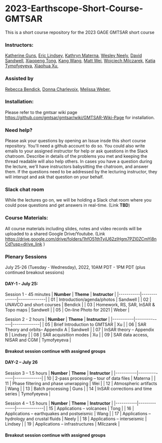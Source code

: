 # 2023-Earthscope-Short-Course-GMTSAR
This is a short course repository for the 2023 GAGE GMTSAR short course

### Instructors:
[Katherine Guns](https://igpp.ucsd.edu/person/kguns),
[Eric Lindsey](https://www.planetmechanic.net/about-me),
[Kathryn Materna](https://sites.google.com/view/kathrynmaterna/home),
[Wesley Neely](https://profiles.stanford.edu/wesley-neely),
[David Sandwell](https://topex.ucsd.edu/sandwell/),
[Xiaopeng Tong](https://scholar.google.com/citations?hl=en&user=pFj50-sAAAAJ),
[Kang Wang](http://seismo.berkeley.edu/~kwang/),
[Matt Wei](https://weilaburi.wixsite.com/home),
[Wojciech Milczarek](https://wggg.pwr.edu.pl/en/employees/wojciech-milczarek),
[Katia Tymofyeyeva](https://igppweb.ucsd.edu/~etymofyeyeva/),
[Xiaohua Xu](https://ig.utexas.edu/staff/xiaohua-eric-xu/),

### Assisted by
[Rebecca Bendick](https://www.unavco.org/about/organization/president/president.html),
[Donna Charlevoix](https://connect.unavco.org/display/per968358),
[Melissa Weber](https://connect.unavco.org/display/per018591),


### Installation:
Please refer to the gmtsar wiki page https://github.com/gmtsar/gmtsar/wiki/GMTSAR-Wiki-Page for installation.

### Need help?
Please ask your questions by opening an Issue insde this short course repository. You'll need a github account to do so. You could also write emails to your assigned instructor for help or ask questions in the Slack chatroom. Describe in details of the problems you met and keeping the thread readable will also help others. In cases you have a question during the lecture, we'll have instructors babysitting the chatroom, and answer them. If the questions need to be addressed by the lecturing instructor, they will interupt and ask that question on your behalf.  

### Slack chat room
While the lectures go on, we will be holding a Slack chat room where you could pose questions and get answers in real-time. (Link **TBD**)

### Course Materials:
All course materials including slides, notes and video records will be uploaded to a shared Google Drive/Youtube. (Link https://drive.google.com/drive/folders/1hfO51thTyiU62zlHgm7PZl0ZCmYi8nCd?usp=drive_link )

### Plenary Sessions
July 25-26 (Tuesday - Wednesday), 2022, 10AM PDT - 1PM PDT (plus continued breakout sessions)
#### DAY-1 -  July 25:
Session 1 - 45 minutes
| **Number** | **Theme** | **Instructor** |
|-----------|--------------|--------------|
| 01    | Introduction/agenda/photos | Sandwell  |
| 02    | UNAVCO and short courses | Bendick |
| 03    | Homework, RS, SAR, InSAR & Topo maps | Sandwell |
| 05    | On-line Photo for 2021 | Weber |


Session 2 - 2 hours
| **Number** | **Theme** | **Instructor** |
|-----------|--------------|--------------|
| 05    | Brief Introduction to GMTSAR | Xu |
| 06    | SAR Theory and orbits– Appendix A | Sandwell |
| 07    | InSAR theory – Appendix B | Lindsey |
| 08    | SAR acquisition modes | Xu |
| 09    | SAR data access, NISAR and CGM | Tymofyeyeva |
#### Breakout session continue with assigned groups

#### DAY-2 – July 26
Session 3 – 1.5 hours
| **Number** | **Theme** | **Instructor** |
|-----------|--------------|--------------|
| 10    | 2-pass processing – tour of data files | Materna |
| 11    | Phase filtering and phase unwrapping | Wei |
| 12    | Atmospheric artifacts | Wang |
| 13    | Batch processing | Guns |
| 14    | InSAR corrections and time series | Tymofyeyeva |

Session 4 – 1.5 hours
| **Number** | **Theme** | **Instructor** |
|-----------|--------------|--------------|
| 15    | Applications – volcanoes | Tong |
| 16    | Applications – earthquakes and postseismic | Wang |
| 17    | Applications – hydrology and crustal fluids | Neely |
| 18    | Applications – interseismic | Lindsey |
| 19    | Applications – infrastructures | Milczarek |

#### Breakout session continue with assigned groups


